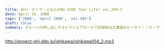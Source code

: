 ```yaml
---
title: 石川・ホンマ・ぶるんのBe-SIDE Your Life! vol.104-2
date: April 29, 2008
tags: ['2008', 'April 2008', 'vol.104']
draft: false
summary: クルーンの押し出しサヨナラフォアボールで収録前は大激論のビーサイ！！カープ君の権利関係にも戦々恐々とする面々。しかし、カープを応援体制は整いつつあるらしいので、カープ君問題はまだまだ尾を引きそうだ！こちらも、詳しくはホームページをチェック！！NAMAE
---
```


http://project-phi.ddo.jp/ishikawa/ishikawa104_2.mp3
